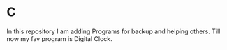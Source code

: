 # C

In this repository I am adding Programs for backup and helping others.
Till now my fav program is Digital Clock.
